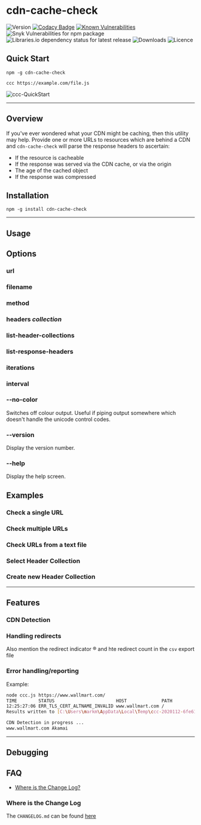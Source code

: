 # cdn-cache-check

![Version](https://img.shields.io/npm/v/cdn-cache-check.svg?style=plastic)
[![Codacy Badge](https://app.codacy.com/project/badge/Grade/9036b897af074a8ba94d5a22e24e5680)](https://www.codacy.com?utm_source=bitbucket.org&amp;utm_medium=referral&amp;utm_content=MarkSMurphy/cdn-cache-check&amp;utm_campaign=Badge_Grade)
[![Known Vulnerabilities](https://snyk.io/test/npm/cdn-cache-check/1.0.0/badge.svg)](https://snyk.io/test/npm/cdn-cache-check/1.0.0)
![Snyk Vulnerabilities for npm package](https://img.shields.io/snyk/vulnerabilities/npm/cdn-cache-check?style=plastic)
![Libraries.io dependency status for latest release](https://img.shields.io/librariesio/release/npm/cdn-cache-check.svg?style=plastic)
![Downloads](https://img.shields.io/npm/dm/cdn-cache-check.svg?style=plastic)
![Licence](https://img.shields.io/npm/l/cdn-cache-check.svg?style=plastic)

## Quick Start

```text
npm -g cdn-cache-check

ccc https://example.com/file.js
```

![`ccc-QuickStart`](https://marksmurphy.github.io/img/ccc-QuickStart.gif)

---

## Overview

If you've ever wondered what your CDN might be caching, then this utility may help.  Provide one or more URLs to resources which are behind a CDN and `cdn-cache-check` will parse the response headers to ascertain:

* If the resource is cacheable
* If the response was served via the CDN cache, or via the origin
* The age of the cached object
* If the response was compressed

## Installation

```text
npm -g install cdn-cache-check
```

---

## Usage

## Options

### url

### filename

### method

### headers *collection*

### list-header-collections

### list-response-headers

### iterations

### interval

### --no-color

Switches off colour output.  Useful if piping output somewhere which doesn't handle the unicode control codes.

### --version

Display the version number.

### --help

Display the help screen.

## Examples

### Check a single URL

### Check multiple URLs

### Check URLs from a text file

### Select **Header Collection**

### Create new **Header Collection**

---

## Features

### CDN Detection

### Handling redirects

Also mention the redirect indicator ® and hte redirect count in the `csv` export file

### Error handling/reporting

Example:

```bash
node ccc.js https://www.wallmart.com/
TIME        STATUS                       HOST             PATH
12:25:27:06 ERR_TLS_CERT_ALTNAME_INVALID www.wallmart.com /
Results written to [C:\Users\markm\AppData\Local\Temp\ccc-2020112-6fe61c30.csv]

CDN Detection in progress ...
www.wallmart.com Akamai
```

---

## Debugging

## FAQ

* [Where is the Change Log?](#where-is-the-change-log)

### Where is the Change Log

The `CHANGELOG.md` can be found [here](./CHANGELOG.md)
